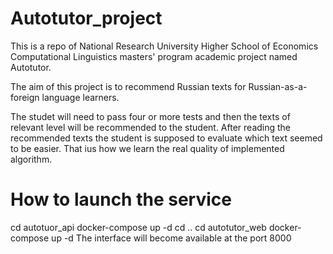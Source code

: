 # Autotutor_project
This is a repo of National Research University Higher School of Economics Computational Linguistics masters' program academic project named Autotutor.

The aim of this project is to recommend Russian texts for Russian-as-a-foreign language learners.

The studet will need to pass four or more tests and then the texts of relevant level will be recommended to the student.
After reading the recommended texts the student is supposed to evaluate which text seemed to be easier. That ius how we learn the real quality of implemented algorithm. 


# How to launch the service

cd autotuor_api
docker-compose up -d
cd ..
cd autotutor_web
docker-compose up -d
The interface will become available at the port 8000